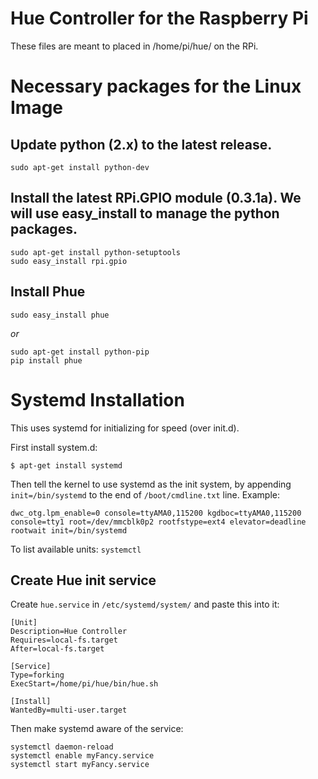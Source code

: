 # Hue Controller for the Raspberry Pi

These files are meant to placed in /home/pi/hue/ on the RPi.


# Necessary packages for the Linux Image

## Update python (2.x) to the latest release.

```
sudo apt-get install python-dev
```

## Install the latest RPi.GPIO module (0.3.1a). We will use easy_install to manage the python packages. 

```
sudo apt-get install python-setuptools
sudo easy_install rpi.gpio
```

## Install Phue

```
sudo easy_install phue
```

*or*

```
sudo apt-get install python-pip
pip install phue
```


# Systemd Installation

This uses systemd for initializing for speed (over init.d).  

First install system.d:

```
$ apt-get install systemd
```

Then tell the kernel to use systemd as the init system, by appending ```init=/bin/systemd``` to the end of ```/boot/cmdline.txt``` line.  Example:

```
dwc_otg.lpm_enable=0 console=ttyAMA0,115200 kgdboc=ttyAMA0,115200 console=tty1 root=/dev/mmcblk0p2 rootfstype=ext4 elevator=deadline rootwait init=/bin/systemd
```

To list available units: ```systemctl```


## Create Hue init service

Create ```hue.service``` in ```/etc/systemd/system/``` and paste this into it:

```
[Unit]
Description=Hue Controller
Requires=local-fs.target
After=local-fs.target

[Service]
Type=forking
ExecStart=/home/pi/hue/bin/hue.sh

[Install]
WantedBy=multi-user.target
```

Then make systemd aware of the service:

```
systemctl daemon-reload
systemctl enable myFancy.service
systemctl start myFancy.service
```

